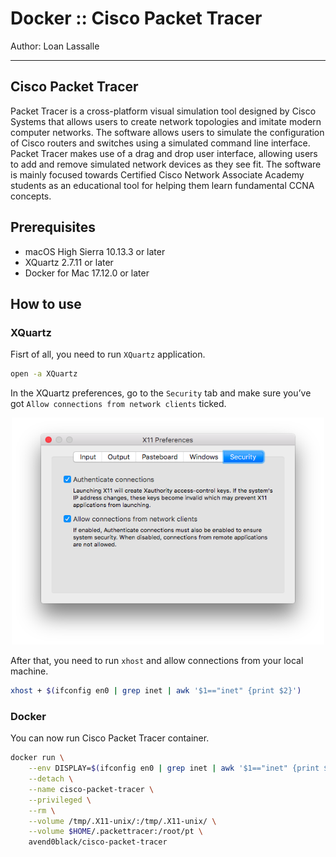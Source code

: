 # Docker :: Cisco Packet Tracer

Author: Loan Lassalle
***

## Cisco Packet Tracer

Packet Tracer is a cross-platform visual simulation tool designed by Cisco Systems that allows users to create network topologies and imitate modern computer networks. The software allows users to simulate the configuration of Cisco routers and switches using a simulated command line interface. Packet Tracer makes use of a drag and drop user interface, allowing users to add and remove simulated network devices as they see fit. The software is mainly focused towards Certified Cisco Network Associate Academy students as an educational tool for helping them learn fundamental CCNA concepts.

## Prerequisites

 * macOS High Sierra 10.13.3 or later
 * XQuartz 2.7.11 or later
 * Docker for Mac 17.12.0 or later

## How to use

### XQuartz

Fisrt of all, you need to run `XQuartz` application.

```sh
open -a XQuartz
```

In the XQuartz preferences, go to the `Security` tab and make sure you’ve got `Allow connections from network clients` ticked.

<p align="center">
  <img src="images/xquartz_preferences.png" width="500" height="363" alt="XQuartz - Allow connections from network clients"/>
</p>

After that, you need to run `xhost` and allow connections from your local machine.

```sh
xhost + $(ifconfig en0 | grep inet | awk '$1=="inet" {print $2}')
```

### Docker

You can now run Cisco Packet Tracer container.

```sh
docker run \
    --env DISPLAY=$(ifconfig en0 | grep inet | awk '$1=="inet" {print $2}'):0 \
    --detach \
    --name cisco-packet-tracer \
    --privileged \
    --rm \
    --volume /tmp/.X11-unix/:/tmp/.X11-unix/ \
    --volume $HOME/.packettracer:/root/pt \
    avend0black/cisco-packet-tracer
```